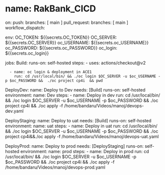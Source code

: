 # name: RakBank_CICD

on:
  push:
    branches: [ main ]
  pull_request:
    branches: [ main ]
  workflow_dispatch:
  
env: 
 OC_TOKEN: ${{secrets.OC_TOKEN}}
 OC_SERVER: ${{secrets.OC_SERVER}}
 oc_USERNAME: ${{secrets.oc_USERNAME}}
 oc_PASSWORD: ${{secrets.oc_PASSWORD}}
 oc_login: ${{secrets.oc_login}}  

jobs:
  Build:
    runs-on: self-hosted
    steps:
      - uses: actions/checkout@v2
      
      - name: oc login & deployment in ACE1
        run: cd /usr/local/bin/ && ./oc login $OC_SERVER -u $oc_USERNAME -p $oc_PASSWORD &&  ./oc project cp4i  && pwd
         
  DeployDev:
    name: Deploy to Dev
    needs: [Build]
    runs-on: self-hosted
    environment: 
      name: Dev
    steps:
      - name: Deploy in dev
        run: cd /usr/local/bin/ && ./oc login $OC_SERVER -u $oc_USERNAME -p $oc_PASSWORD &&  ./oc project cp4i && ./oc apply -f  /home/bandaru/Videos/manoj/devops-dev.yaml 
    
  DeployStaging:
    name: Deploy to uat 
    needs: [Build]
    runs-on: self-hosted
    environment: 
      name: uat
    steps:
      - name: Deploy in uat
        run: cd /usr/local/bin/ && ./oc login $OC_SERVER -u $oc_USERNAME -p $oc_PASSWORD &&  ./oc project cp4i&&./oc apply -f  /home/bandaru/Videos/manoj/devops-uat.yaml 
            
  DeployProd:
    name: Deploy to prod 
    needs: [DeployStaging]
    runs-on: self-hosted
    environment: 
      name: prod
    steps:
      - name: Deploy in prod
        run: cd /usr/local/bin/ && ./oc login $OC_SERVER -u $oc_USERNAME -p $oc_PASSWORD &&  ./oc project cp4i && ./oc apply -f  /home/bandaru/Videos/manoj/devops-prod.yaml 
    

